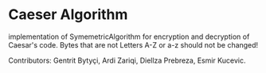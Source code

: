 # Caeser Algorithm

implementation of SymemetricAlgorithm for encryption and decryption of Caesar's code.
Bytes that are not Letters A-Z or a-z should not be changed!

Contributors:
Gentrit Bytyçi,
Ardi Zariqi,
Diellza Prebreza,
Esmir Kucevic.
